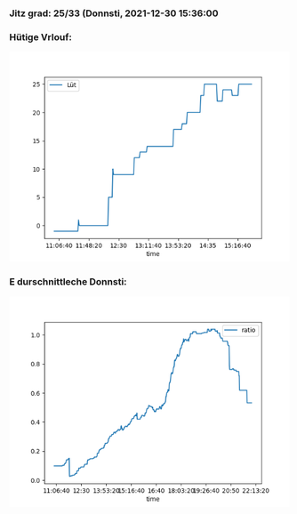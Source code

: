 ### Jitz grad: 25/33 (Donnsti, 2021-12-30 15:36:00

### Hütige Vrlouf:
![Graph](Today.png)

### E durschnittleche Donnsti:
![Graph](Donnsti.png)